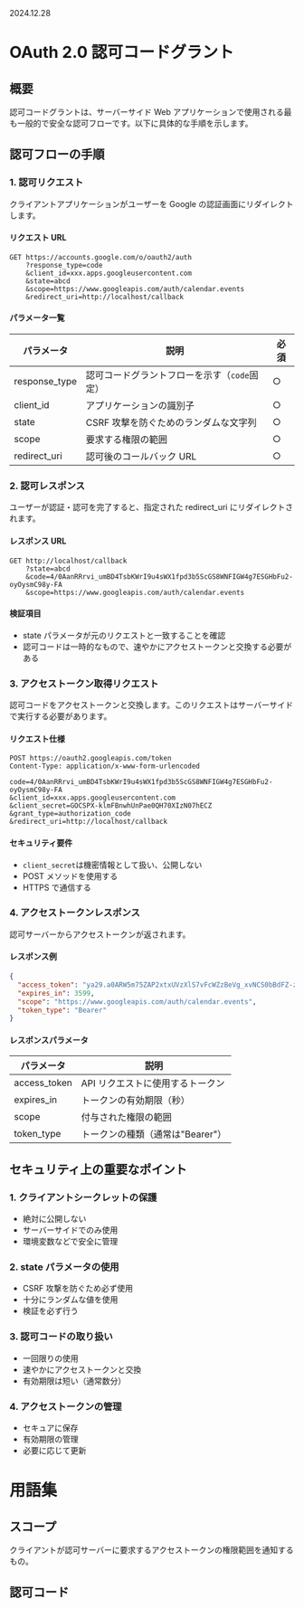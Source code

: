 2024.12.28

# OAuth 2.0 認可コードグラント

## 概要

認可コードグラントは、サーバーサイド Web アプリケーションで使用される最も一般的で安全な認可フローです。以下に具体的な手順を示します。

## 認可フローの手順

### 1. 認可リクエスト

クライアントアプリケーションがユーザーを Google の認証画面にリダイレクトします。

#### リクエスト URL

```http
GET https://accounts.google.com/o/oauth2/auth
    ?response_type=code
    &client_id=xxx.apps.googleusercontent.com
    &state=abcd
    &scope=https://www.googleapis.com/auth/calendar.events
    &redirect_uri=http://localhost/callback
```

#### パラメータ一覧

| パラメータ    | 説明                                         | 必須 |
| ------------- | -------------------------------------------- | ---- |
| response_type | 認可コードグラントフローを示す（`code`固定） | ○    |
| client_id     | アプリケーションの識別子                     | ○    |
| state         | CSRF 攻撃を防ぐためのランダムな文字列        | ○    |
| scope         | 要求する権限の範囲                           | ○    |
| redirect_uri  | 認可後のコールバック URL                     | ○    |

### 2. 認可レスポンス

ユーザーが認証・認可を完了すると、指定された redirect_uri にリダイレクトされます。

#### レスポンス URL

```http
GET http://localhost/callback
    ?state=abcd
    &code=4/0AanRRrvi_umBD4TsbKWrI9u4sWX1fpd3b5ScGS8WNFIGW4g7ESGHbFu2-oyOysmC98y-FA
    &scope=https://www.googleapis.com/auth/calendar.events
```

#### 検証項目

- state パラメータが元のリクエストと一致することを確認
- 認可コードは一時的なもので、速やかにアクセストークンと交換する必要がある

### 3. アクセストークン取得リクエスト

認可コードをアクセストークンと交換します。このリクエストはサーバーサイドで実行する必要があります。

#### リクエスト仕様

```http
POST https://oauth2.googleapis.com/token
Content-Type: application/x-www-form-urlencoded

code=4/0AanRRrvi_umBD4TsbKWrI9u4sWX1fpd3b5ScGS8WNFIGW4g7ESGHbFu2-oyOysmC98y-FA
&client_id=xxx.apps.googleusercontent.com
&client_secret=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
&grant_type=authorization_code
&redirect_uri=http://localhost/callback
```

#### セキュリティ要件

- `client_secret`は機密情報として扱い、公開しない
- POST メソッドを使用する
- HTTPS で通信する

### 4. アクセストークンレスポンス

認可サーバーからアクセストークンが返されます。

#### レスポンス例

```json
{
  "access_token": "ya29.a0ARW5m75ZAP2xtxUVzXlS7vFcWZzBeVg_xvNCS0bBdFZ-z1emAMUjxKrcXr6Ly2mjKpwpFfZ2x1j8fPUvWzupBKvOc5UMIM37weOHDNwrkQUIizTBlDI2Owdj254MCQI93meddH21PzSoL-7rNPpvyLRFpfBlMT7aWs6bQithaCgYKAcMSARMSFQHGX2Mi-fBl3zfiMH-Ws5FMa3rONA0175",
  "expires_in": 3599,
  "scope": "https://www.googleapis.com/auth/calendar.events",
  "token_type": "Bearer"
}
```

#### レスポンスパラメータ

| パラメータ   | 説明                             |
| ------------ | -------------------------------- |
| access_token | API リクエストに使用するトークン |
| expires_in   | トークンの有効期限（秒）         |
| scope        | 付与された権限の範囲             |
| token_type   | トークンの種類（通常は"Bearer"） |

## セキュリティ上の重要なポイント

### 1. クライアントシークレットの保護

- 絶対に公開しない
- サーバーサイドでのみ使用
- 環境変数などで安全に管理

### 2. state パラメータの使用

- CSRF 攻撃を防ぐため必ず使用
- 十分にランダムな値を使用
- 検証を必ず行う

### 3. 認可コードの取り扱い

- 一回限りの使用
- 速やかにアクセストークンと交換
- 有効期限は短い（通常数分）

### 4. アクセストークンの管理

- セキュアに保存
- 有効期限の管理
- 必要に応じて更新

# 用語集

## スコープ

クライアントが認可サーバーに要求するアクセストークンの権限範囲を通知するもの。

## 認可コード
